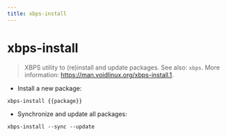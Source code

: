 ```yaml
---
title: xbps-install
---
```

# xbps-install

> XBPS utility to (re)install and update packages.
> See also: `xbps`.
> More information: <https://man.voidlinux.org/xbps-install.1>.

- Install a new package:

`xbps-install {{package}}`

- Synchronize and update all packages:

`xbps-install --sync --update`
